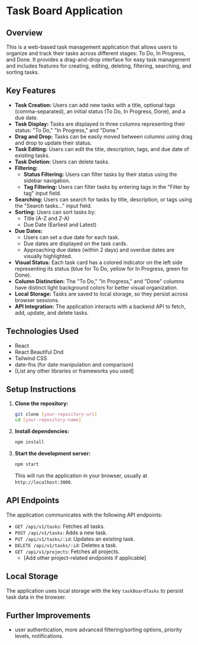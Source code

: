 # Task Board Application

## Overview

This is a web-based task management application that allows users to organize and track their tasks across different stages: To Do, In Progress, and Done. It provides a drag-and-drop interface for easy task management and includes features for creating, editing, deleting, filtering, searching, and sorting tasks.

## Key Features

* **Task Creation:** Users can add new tasks with a title, optional tags (comma-separated), an initial status (To Do, In Progress, Done), and a due date.
* **Task Display:** Tasks are displayed in three columns representing their status: "To Do," "In Progress," and "Done."
* **Drag and Drop:** Tasks can be easily moved between columns using drag and drop to update their status.
* **Task Editing:** Users can edit the title, description, tags, and due date of existing tasks.
* **Task Deletion:** Users can delete tasks.
* **Filtering:**
    * **Status Filtering:** Users can filter tasks by their status using the sidebar navigation.
    * **Tag Filtering:** Users can filter tasks by entering tags in the "Filter by tag" input field.
* **Searching:** Users can search for tasks by title, description, or tags using the "Search tasks..." input field.
* **Sorting:** Users can sort tasks by:
    * Title (A-Z and Z-A)
    * Due Date (Earliest and Latest)
* **Due Dates:**
    * Users can set a due date for each task.
    * Due dates are displayed on the task cards.
    * Approaching due dates (within 2 days) and overdue dates are visually highlighted.
* **Visual Status:** Each task card has a colored indicator on the left side representing its status (blue for To Do, yellow for In Progress, green for Done).
* **Column Distinction:** The "To Do," "In Progress," and "Done" columns have distinct light background colors for better visual organization.
* **Local Storage:** Tasks are saved to local storage, so they persist across browser sessions.
* **API Integration:** The application interacts with a backend API to fetch, add, update, and delete tasks.

## Technologies Used

* React
* React Beautiful Dnd
* Tailwind CSS
* date-fns (for date manipulation and comparison)
* [List any other libraries or frameworks you used]

## Setup Instructions

1.  **Clone the repository:**
    ```bash
    git clone [your-repository-url]
    cd [your-repository-name]
    ```
2.  **Install dependencies:**
    ```bash
    npm install
    ```
3.  **Start the development server:**
    ```bash
    npm start
    ```
    This will run the application in your browser, usually at `http://localhost:3000`.

## API Endpoints

The application communicates with the following API endpoints:

* `GET /api/v1/tasks`: Fetches all tasks.
* `POST /api/v1/tasks`: Adds a new task.
* `PUT /api/v1/tasks/:id`: Updates an existing task.
* `DELETE /api/v1/tasks/:id`: Deletes a task.
* `GET /api/v1/projects`: Fetches all projects.
    * [Add other project-related endpoints if applicable]

## Local Storage

The application uses local storage with the key `taskBoardTasks` to persist task data in the browser.

## Further Improvements

* user authentication, more advanced filtering/sorting options, priority levels, notifications.



